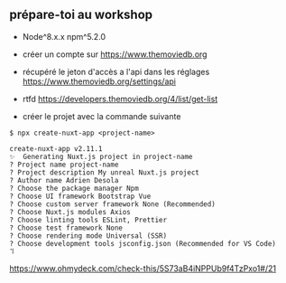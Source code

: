 ## prépare-toi au workshop <!-- data-background-color="#2f495e" style="color:#00c58e;" -->

- Node^8.x.x npm^5.2.0

- créer un compte sur https://www.themoviedb.org
- récupéré le jeton d'accès a l'api dans les réglages https://www.themoviedb.org/settings/api

- rtfd https://developers.themoviedb.org/4/list/get-list

- créer le projet avec la commande suivante
```
$ npx create-nuxt-app <project-name>
```
```
create-nuxt-app v2.11.1
✨  Generating Nuxt.js project in project-name
? Project name project-name
? Project description My unreal Nuxt.js project
? Author name Adrien Desola
? Choose the package manager Npm
? Choose UI framework Bootstrap Vue
? Choose custom server framework None (Recommended)
? Choose Nuxt.js modules Axios
? Choose linting tools ESLint, Prettier
? Choose test framework None
? Choose rendering mode Universal (SSR)
? Choose development tools jsconfig.json (Recommended for VS Code)
⠹
```


https://www.ohmydeck.com/check-this/5S73aB4iNPPUb9f4TzPxo1#/21
